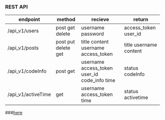 ### REST API



| endpoint  | method   |  recieve |  return |
| ------------ | ------------ | ------------ | ------------ |
| /api_v1/users  | post get delete  | username password  | access_token user_id  |
|  /api_v1/posts | post put delete get | title content username access_token  |  title username content |
| /api_v1/codeInfo  | post get | username access_token user_id code_info time |  status codeInfo|
| /api_v1/activeTime  |  get |  username access_token time| status activetime |


###[here](http://106.15.176.216/login "url")

